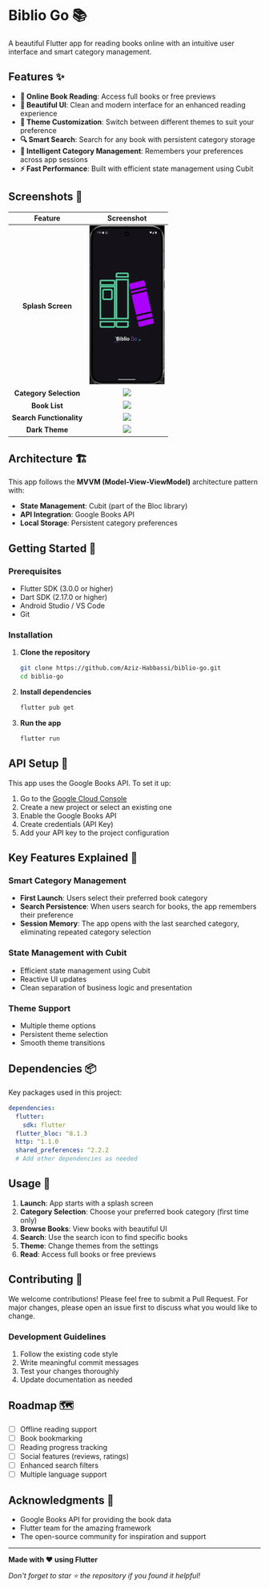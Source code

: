 # Biblio Go 📚

A beautiful Flutter app for reading books online with an intuitive user interface and smart category management.

## Features ✨

- **📖 Online Book Reading**: Access full books or free previews
- **🎨 Beautiful UI**: Clean and modern interface for an enhanced reading experience
- **🌙 Theme Customization**: Switch between different themes to suit your preference
- **🔍 Smart Search**: Search for any book with persistent category storage
- **🧠 Intelligent Category Management**: Remembers your preferences across app sessions
- **⚡ Fast Performance**: Built with efficient state management using Cubit

## Screenshots 📱


| Feature | Screenshot |
|:---:|:---:|
| **Splash Screen** | <img src="screenshots/splash_view.png" width="150"> |
| **Category Selection** | <img src="screenshots/category_selection.png" width="150"> |
| **Book List** | <img src="screenshots/book_list_light.png" width="150"> |
| **Search Functionality** | <img src="screenshots/search_results.png" width="150"> |
| **Dark Theme** | <img src="screenshots/book_list_dark.png" width="150"> |

## Architecture 🏗️

This app follows the **MVVM (Model-View-ViewModel)** architecture pattern with:

- **State Management**: Cubit (part of the Bloc library)
- **API Integration**: Google Books API
- **Local Storage**: Persistent category preferences

## Getting Started 🚀

### Prerequisites

- Flutter SDK (3.0.0 or higher)
- Dart SDK (2.17.0 or higher)
- Android Studio / VS Code
- Git

### Installation

1. **Clone the repository**
   ```bash
   git clone https://github.com/Aziz-Habbassi/biblio-go.git
   cd biblio-go
   ```

2. **Install dependencies**
   ```bash
   flutter pub get
   ```

3. **Run the app**
   ```bash
   flutter run
   ```

## API Setup 🔧

This app uses the Google Books API. To set it up:

1. Go to the [Google Cloud Console](https://console.cloud.google.com/)
2. Create a new project or select an existing one
3. Enable the Google Books API
4. Create credentials (API Key)
5. Add your API key to the project configuration


## Key Features Explained 🎯

### Smart Category Management
- **First Launch**: Users select their preferred book category
- **Search Persistence**: When users search for books, the app remembers their preference
- **Session Memory**: The app opens with the last searched category, eliminating repeated category selection

### State Management with Cubit
- Efficient state management using Cubit
- Reactive UI updates
- Clean separation of business logic and presentation

### Theme Support
- Multiple theme options
- Persistent theme selection
- Smooth theme transitions

## Dependencies 📦

Key packages used in this project:

```yaml
dependencies:
  flutter:
    sdk: flutter
  flutter_bloc: ^8.1.3
  http: ^1.1.0
  shared_preferences: ^2.2.2
  # Add other dependencies as needed
```

## Usage 📝

1. **Launch**: App starts with a splash screen
2. **Category Selection**: Choose your preferred book category (first time only)
3. **Browse Books**: View books with beautiful UI
4. **Search**: Use the search icon to find specific books
5. **Theme**: Change themes from the settings
6. **Read**: Access full books or free previews

## Contributing 🤝

We welcome contributions! Please feel free to submit a Pull Request. For major changes, please open an issue first to discuss what you would like to change.

### Development Guidelines

1. Follow the existing code style
2. Write meaningful commit messages
3. Test your changes thoroughly
4. Update documentation as needed

## Roadmap 🗺️

- [ ] Offline reading support
- [ ] Book bookmarking
- [ ] Reading progress tracking
- [ ] Social features (reviews, ratings)
- [ ] Enhanced search filters
- [ ] Multiple language support

## Acknowledgments 🙏

- Google Books API for providing the book data
- Flutter team for the amazing framework
- The open-source community for inspiration and support

---

**Made with ❤️ using Flutter**

*Don't forget to star ⭐ the repository if you found it helpful!*